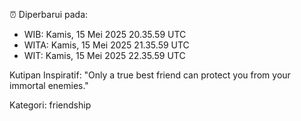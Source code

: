 ⏰ Diperbarui pada:
- WIB: Kamis, 15 Mei 2025 20.35.59 UTC
- WITA: Kamis, 15 Mei 2025 21.35.59 UTC
- WIT: Kamis, 15 Mei 2025 22.35.59 UTC

Kutipan Inspiratif:
"Only a true best friend can protect you from your immortal enemies."


Kategori: friendship

